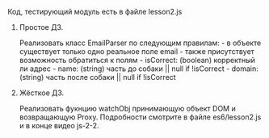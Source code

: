 Код, тестирующий модуль есть в файле lesson2.js 

1. Простое ДЗ.

	Реализовать класс EmailParser по следующим правилам:
		- в объекте существует только одно реальное поле email
		- также присутствует возможность обратиться к полям
			- isCorrect: (boolean) корректный ли адрес
			- name: (string) часть до собаки || null if !isCorrect
			- domain: (string) часть после собаки || null if !isCorrect
	
2. Жёсткое ДЗ.

	Реализовать фукнцию watchObj принимающую объект DOM и возвращающую Proxy.
	Подробности смотрите в файле es6/lesson2.js и в конце видео js-2-2.
	
